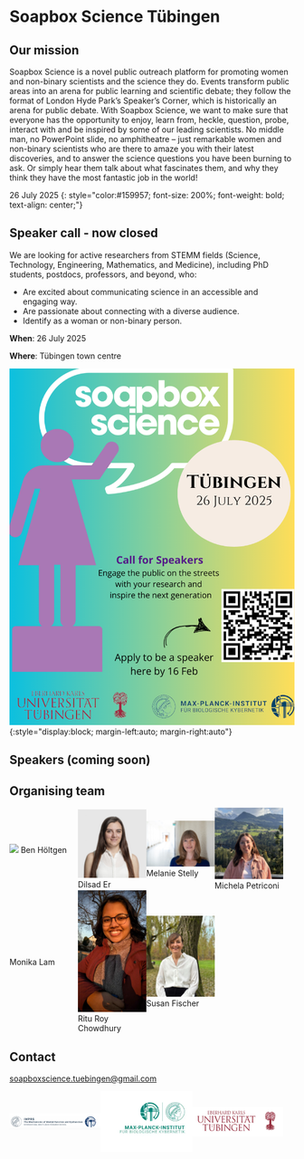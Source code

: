 # Soapbox Science Tübingen

## Our mission

Soapbox Science is a novel public outreach platform for promoting women and
non-binary scientists and the science they do. Events transform public areas
into an arena for public learning and scientific debate; they follow the format
of London Hyde Park’s Speaker’s Corner, which is historically an arena for
public debate. With Soapbox Science, we want to make sure that everyone has the
opportunity to enjoy, learn from, heckle, question, probe, interact with and be
inspired by some of our leading scientists. No middle man, no PowerPoint slide,
no amphitheatre – just remarkable women and non-binary scientists who are there
to amaze you with their latest discoveries, and to answer the science questions
you have been burning to ask. Or simply hear them talk about what
fascinates them, and why they think they have the most fantastic job in the
world!

26 July 2025
{: style="color:#159957; font-size: 200%; font-weight: bold; text-align: center;"}

## Speaker call - now closed

We are looking for active researchers from STEMM fields (Science, Technology,
Engineering, Mathematics, and Medicine), including PhD students, postdocs,
professors, and beyond, who:

- Are excited about communicating science in an accessible and engaging way.
- Are passionate about connecting with a diverse audience.
- Identify as a woman or non-binary person.

**When**: 26 July 2025

**Where**: Tübingen town centre


![Soapbox science logo](./assets/soapbox_science_info.png){:style="display:block; margin-left:auto; margin-right:auto"}

## Speakers (coming soon)

## Organising team

<div style="">
 <div style="display: inline-flex; width: 100%; align-items: center;">
  <div style="object-fit: contain; width: 24%">
   <img src="./assets/ben_höltgen.jpg" />
   Ben Höltgen
  </div>

  <div style="object-fit: contain; width: 24%">
   <img src="./assets/er_dilsad.jpg" />
   Dilsad Er
  </div>

  <div style="object-fit: contain; width: 24%">
   <img src="./assets/melanie_stelly.jpg" />
   Melanie Stelly
  </div>

  <div style="object-fit: contain; width: 24%">
   <img src="./assets/michela_petriconi.JPG" />
   Michela Petriconi
  </div>
 </div>

<div style="display: inline-flex; width: 100%; align-items: center;">
 <div style="object-fit: contain; width: 24%">
  Monika Lam
 </div>

  <div style="object-fit: contain; width: 24%">
  <img src="./assets/ritu_roy_chowdhury.jpg" />
  Ritu Roy Chowdhury
 </div>

  <div style="object-fit: contain; width: 24%">
  <img src="./assets/susan_fischer.jpg" />
  Susan Fischer
 </div>
</div>
</div>



## Contact

[soapboxscience.tuebingen@gmail.com](mailto:soapboxscience.tuebingen@gmail.com)

<div style="display: inline-flex; width=100%; align-items: center;">

 <img src="./assets/logo_imprs.png" width="32%" style="object-fit: contain;" />
 <img src="./assets/logo_mpg-kyb.webp" width="32%" style="object-fit: contain;" />
 <img src="./assets/logo_uni-tue.png" width="32%" style="object-fit: contain;" />

</div>
